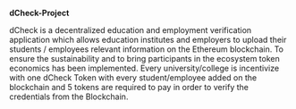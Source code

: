 **dCheck-Project**

dCheck is a decentralized education and employment verification application which allows education institutes and employers to upload their students / employees relevant information on the Ethereum blockchain. To ensure the sustainability and to bring participants in the ecosystem token economics has been implemented. Every university/college is incentivize with one dCheck Token with every student/employee added on the blockchain and 5 tokens are required to pay in order to verify the credentials from the Blockchain.
